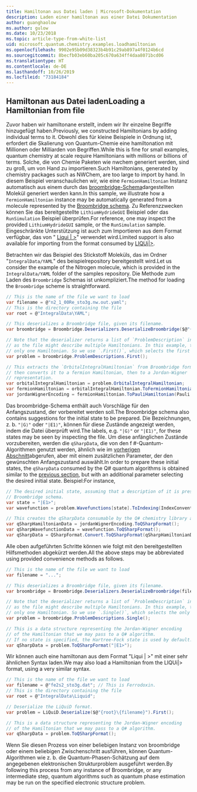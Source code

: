 ```yaml
---
title: Hamiltonan aus Datei laden | Microsoft-Dokumentation
description: Laden einer hamiltonan aus einer Datei Dokumentation
author: guanghaolow
ms.author: gulow
ms.date: 10/23/2018
ms.topic: article-type-from-white-list
uid: microsoft.quantum.chemistry.examples.loadhamiltonian
ms.openlocfilehash: 9902e95b09d38323b4b91c29ab897a4f0124b6cd
ms.sourcegitcommit: 8becfb03eb60ba205c670a634ff4daa8071bcd06
ms.translationtype: HT
ms.contentlocale: de-DE
ms.lasthandoff: 10/26/2019
ms.locfileid: "73184184"
---
```

## <a name="loading-a-hamiltonian-from-file"></a><span data-ttu-id="2b6aa-103">Hamiltonan aus Datei laden</span><span class="sxs-lookup"><span data-stu-id="2b6aa-103">Loading a Hamiltonian from file</span></span>
<span data-ttu-id="2b6aa-104">Zuvor haben wir hamiltonane erstellt, indem wir Ihr einzelne Begriffe hinzugefügt haben.</span><span class="sxs-lookup"><span data-stu-id="2b6aa-104">Previously, we constructed Hamiltonians by adding individual terms to it.</span></span> <span data-ttu-id="2b6aa-105">Obwohl dies für kleine Beispiele in Ordnung ist, erfordert die Skalierung von Quantum-Chemie eine hamiltonation mit Millionen oder Milliarden von Begriffen.</span><span class="sxs-lookup"><span data-stu-id="2b6aa-105">While this is fine for small examples, quantum chemistry at scale require Hamiltonians with millions or billions of terms.</span></span> <span data-ttu-id="2b6aa-106">Solche, die von Chemie Paketen wie nwchem generiert werden, sind zu groß, um von Hand zu importieren.</span><span class="sxs-lookup"><span data-stu-id="2b6aa-106">Such Hamiltonians, generated by chemistry packages such as NWChem, are too large to import by hand.</span></span> <span data-ttu-id="2b6aa-107">In diesem Beispiel veranschaulichen wir, wie eine `FermionHamiltonian` Instanz automatisch aus einem durch das [broombridge-Schema](xref:microsoft.quantum.libraries.chemistry.schema.broombridge)dargestellten Molekül generiert werden kann.</span><span class="sxs-lookup"><span data-stu-id="2b6aa-107">In this sample, we illustrate how a `FermionHamiltonian` instance may be automatically generated from a molecule represented by the [Broombridge schema](xref:microsoft.quantum.libraries.chemistry.schema.broombridge).</span></span> <span data-ttu-id="2b6aa-108">Zu Referenzzwecken können Sie das bereitgestellte `LithiumHydrideGUI` Beispiel oder das `RunSimulation` Beispiel überprüfen.</span><span class="sxs-lookup"><span data-stu-id="2b6aa-108">For reference, one may inspect the provided `LithiumHydrideGUI` sample, or the `RunSimulation` sample.</span></span> <span data-ttu-id="2b6aa-109">Eingeschränkte Unterstützung ist auch zum Importieren aus dem Format verfügbar, das von " [Liqui | >](https://www.microsoft.com/en-us/research/project/language-integrated-quantum-operations-liqui/)" verwendet wird.</span><span class="sxs-lookup"><span data-stu-id="2b6aa-109">Limited support is also available for importing from the format consumed by [LIQUi|>](https://www.microsoft.com/en-us/research/project/language-integrated-quantum-operations-liqui/).</span></span>

<span data-ttu-id="2b6aa-110">Betrachten wir das Beispiel des Stickstoff Moleküls, das im Ordner "`IntegralData/YAML`" des beispielrepository bereitgestellt wird.</span><span class="sxs-lookup"><span data-stu-id="2b6aa-110">Let us consider the example of the Nitrogen molecule, which is provided in the `IntegralData/YAML` folder of the samples repository.</span></span> <span data-ttu-id="2b6aa-111">Die Methode zum Laden des `Broombridge` Schemas ist unkompliziert.</span><span class="sxs-lookup"><span data-stu-id="2b6aa-111">The method for loading the `Broombridge` scheme is straightforward.</span></span>

```csharp
// This is the name of the file we want to load
var filename = @"n2_1_00Re_sto3g.nw.out.yaml";
// This is the directory containing the file
var root = @"IntegralData\YAML";

// This deserializes a Broombridge file, given its filename.
var broombridge = Broombridge.Deserializers.DeserializeBroombridge($@"{root}\{filename}");

// Note that the deserializer returns a list of `ProblemDescription` instances 
// as the file might describe multiple Hamiltonians. In this example, there is 
// only one Hamiltonian. So we use `.First()`, which selects the first element of the list.
var problem = broombridge.ProblemDescriptions.First();

// This extracts the `OrbitalIntegralHamiltonian` from Broombridge format,
// then converts it to a fermion Hamiltonian, then to a Jordan-Wigner
// representation.
var orbitalIntegralHamiltonian = problem.OrbitalIntegralHamiltonian;
var fermionHamiltonian = orbitalIntegralHamiltonian.ToFermionHamiltonian(IndexConvention.UpDown);
var jordanWignerEncoding = fermionHamiltonian.ToPauliHamiltonian(Pauli.QubitEncoding.JordanWigner);
```

<span data-ttu-id="2b6aa-112">Das broombridge-Schema enthält auch Vorschläge für den Anfangszustand, der vorbereitet werden soll.</span><span class="sxs-lookup"><span data-stu-id="2b6aa-112">The Broombridge schema also contains suggestions for the initial state to be prepared.</span></span> <span data-ttu-id="2b6aa-113">Die Bezeichnungen, z. b. `"|G⟩"` oder `"|E1⟩"`, können für diese Zustände angezeigt werden, indem die Datei überprüft wird.</span><span class="sxs-lookup"><span data-stu-id="2b6aa-113">The labels, e.g. `"|G⟩"` or `"|E1⟩"`, for these states may be seen by inspecting the file.</span></span> <span data-ttu-id="2b6aa-114">Um diese anfänglichen Zustände vorzubereiten, werden die `qSharpData`, die von den f #-Quantum-Algorithmen genutzt werden, ähnlich wie im [vorherigen Abschnitt](xref:microsoft.quantum.chemistry.examples.energyestimate)abgerufen, aber mit einem zusätzlichen Parameter, der den gewünschten Anfangszustand auswählt.</span><span class="sxs-lookup"><span data-stu-id="2b6aa-114">In order to prepare these initial states, the `qSharpData` consumed by the Q# quantum algorithms is obtained similar to the [previous section](xref:microsoft.quantum.chemistry.examples.energyestimate), but with an additional parameter selecting the desired initial state.</span></span> <span data-ttu-id="2b6aa-115">Beispiel:</span><span class="sxs-lookup"><span data-stu-id="2b6aa-115">For instance,</span></span>
```csharp
// The desired initial state, assuming that a description of it is present in the
// Broombridge schema.
var state = "|E1>";
var wavefunction = problem.Wavefunctions[state].ToIndexing(IndexConvention.UpDown);

// This creates the qSharpData consumable by the Q# chemistry library algorithms.
var qSharpHamiltonianData = jordanWignerEncoding.ToQSharpFormat();
var qSharpWavefunctionData = wavefunction.ToQSharpFormat();
var qSharpData = QSharpFormat.Convert.ToQSharpFormat(qSharpHamiltonianData, qSharpWavefunctionData);
```

<span data-ttu-id="2b6aa-116">Alle oben aufgeführten Schritte können wie folgt mit den bereitgestellten Hilfsmethoden abgekürzt werden.</span><span class="sxs-lookup"><span data-stu-id="2b6aa-116">All the above steps may be abbreviated using provided convenience methods as follows.</span></span>
```csharp
// This is the name of the file we want to load
var filename = "...";

// This deserializes a Broombridge file, given its filename.
var broombridge = Broombridge.Deserializers.DeserializeBroombridge(filename);

// Note that the deserializer returns a list of `ProblemDescription` instances 
// as the file might describe multiple Hamiltonians. In this example, there is 
// only one Hamiltonian. So we use `.Single()`, which selects the only element of the list.
var problem = broombridge.ProblemDescriptions.Single();

// This is a data structure representing the Jordan-Wigner encoding 
// of the Hamiltonian that we may pass to a Q# algorithm.
// If no state is specified, the Hartree-Fock state is used by default.
var qSharpData = problem.ToQSharpFormat("|E1>");
```

<span data-ttu-id="2b6aa-117">Wir können auch eine hamiltonan aus dem Format "Liqui | >" mit einer sehr ähnlichen Syntax laden.</span><span class="sxs-lookup"><span data-stu-id="2b6aa-117">We may also load a Hamiltonian from the LIQUi|> format, using a very similar syntax.</span></span> 

```csharp
// This is the name of the file we want to load
var filename = @"fe2s2_sto3g.dat"; // This is Ferrodoxin.
// This is the directory containing the file
var root = @"IntegralData\Liquid";

// Deserialize the LiQuiD format.
var problem = LiQuiD.Deserialize($@"{root}\{filename}").First();

// This is a data structure representing the Jordan-Wigner encoding 
// of the Hamiltonian that we may pass to a Q# algorithm.
var qSharpData = problem.ToQSharpFormat();
```

<span data-ttu-id="2b6aa-118">Wenn Sie diesen Prozess von einer beliebigen Instanz von broombridge oder einem beliebigen Zwischenschritt ausführen, können Quantum-Algorithmen wie z. b. die Quantum-Phasen-Schätzung auf dem angegebenen elektronischen Strukturproblem ausgeführt werden.</span><span class="sxs-lookup"><span data-stu-id="2b6aa-118">By following this process from any instance of Broombridge, or any intermediate step, quantum algorithms such as quantum phase estimation may be run on the specified electronic structure problem.</span></span>